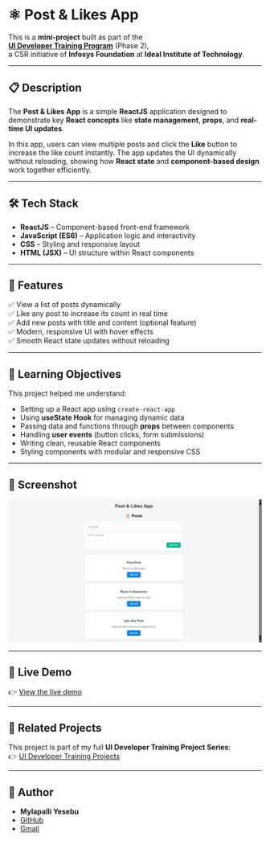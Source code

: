 # ⚛️ Post & Likes App

This is a **mini-project** built as part of the  
**[UI Developer Training Program](https://github.com/MylapalliYesebu/UI-Developer-Training-Projects.git)** (Phase 2),  
a CSR initiative of **Infosys Foundation** at **Ideal Institute of Technology**.

---

## 📋 Description

The **Post & Likes App** is a simple **ReactJS** application designed to demonstrate key **React concepts** like **state management**, **props**, and **real-time UI updates**.

In this app, users can view multiple posts and click the **Like** button to increase the like count instantly. The app updates the UI dynamically without reloading, showing how **React state** and **component-based design** work together efficiently.

---

## 🛠️ Tech Stack

* **ReactJS** – Component-based front-end framework
* **JavaScript (ES6)** – Application logic and interactivity
* **CSS** – Styling and responsive layout
* **HTML (JSX)** – UI structure within React components

---

## 🎯 Features

✅ View a list of posts dynamically  
✅ Like any post to increase its count in real time  
✅ Add new posts with title and content (optional feature)  
✅ Modern, responsive UI with hover effects  
✅ Smooth React state updates without reloading  

---

## 🧠 Learning Objectives

This project helped me understand:

* Setting up a React app using `create-react-app`
* Using **useState Hook** for managing dynamic data
* Passing data and functions through **props** between components
* Handling **user events** (button clicks, form submissions)
* Writing clean, reusable React components
* Styling components with modular and responsive CSS

---

## 📸 Screenshot

![Post & Likes App Screenshot](images/image.png)

---

## 🧪 Live Demo

👉 [View the live demo](https://mylapalliyesebu.github.io/post-likes-app/)

---

## 🔗 Related Projects

This project is part of my full **UI Developer Training Project Series**:  
👉 [UI Developer Training Projects](https://github.com/MylapalliYesebu/UI-Developer-Training-Projects)

---

## 👤 Author

* **Mylapalli Yesebu**
* [GitHub](https://github.com/MylapalliYesebu)
* [Gmail](mailto:yesebumylapalli08@gmail.com)
